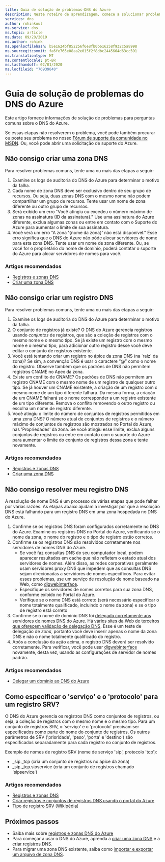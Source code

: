 ```yaml
---
title: Guia de solução de problemas-DNS do Azure
description: Neste roteiro de aprendizagem, comece a solucionar problemas comuns com o DNS do Azure
services: dns
author: rohinkoul
ms.service: dns
ms.topic: article
ms.date: 09/20/2019
ms.author: rohink
ms.openlocfilehash: b5e1624bf852256f6e8fb0b616258f932c5a8998
ms.sourcegitcommit: fa6fe765e08aa2e015f2f8dbc2445664d63cc591
ms.translationtype: MT
ms.contentlocale: pt-BR
ms.lasthandoff: 02/01/2020
ms.locfileid: "76939040"
---
```

# <a name="azure-dns-troubleshooting-guide"></a>Guia de solução de problemas do DNS do Azure

Este artigo fornece informações de solução de problemas para perguntas comuns sobre o DNS do Azure.

Se essas etapas não resolverem o problema, você pode também procurar ou poste seu problema no nosso [Fórum de suporte da comunidade no MSDN](https://social.msdn.microsoft.com/Forums/en-US/home?forum=WAVirtualMachinesVirtualNetwork). Ou, você pode abrir uma solicitação de suporte do Azure.


## <a name="i-cant-create-a-dns-zone"></a>Não consigo criar uma zona DNS

Para resolver problemas comuns, tente uma ou mais das etapas a seguir:

1.  Examine os logs de auditoria do DNS do Azure para determinar o motivo da falha.
2.  Cada nome de zona DNS deve ser exclusivo dentro de seu grupo de recursos. Ou seja, duas zonas DNS com o mesmo nome não podem compartilhar um grupo de recursos. Tente usar um nome de zona diferente ou outro grupo de recursos.
3.  Será exibido um erro "Você atingiu ou excedeu o número máximo de zonas na assinatura {ID da assinatura}." Use uma assinatura do Azure diferente, exclua algumas zonas ou entre em contato com o Suporte do Azure para aumentar o limite de sua assinatura.
4.  Você verá um erro "A zona '{nome da zona}' não está disponível." Esse erro significa que o DNS do Azure não pôde alocar servidores de nome para esta zona DNS. Tente usar um nome de zona diferente. Ou, se você for o proprietário do nome de domínio, poderá contatar o suporte do Azure para alocar servidores de nomes para você.


### <a name="recommended-articles"></a>Artigos recomendados

* [Registros e zonas DNS](dns-zones-records.md)
* [Criar uma zona DNS](dns-getstarted-create-dnszone-portal.md)

## <a name="i-cant-create-a-dns-record"></a>Não consigo criar um registro DNS

Para resolver problemas comuns, tente uma ou mais das etapas a seguir:

1.  Examine os logs de auditoria do DNS do Azure para determinar o motivo da falha.
2.  O conjunto de registros já existe?  O DNS do Azure gerencia registros usando *conjuntos* de registros, que são a coleção de registros com o mesmo nome e o mesmo tipo. Se já existe um registro com o mesmo nome e o mesmo tipo, para adicionar outro registro desse você deve editar o conjunto de registros existente.
3.  Você está tentando criar um registro no ápice da zona DNS (na 'raiz' da zona)? Se sim, a convenção DNS é usar o caractere “@” como o nome do registro. Observe também que os padrões de DNS não permitem registros CNAME no Apex da zona.
4.  Existe um conflito de CNAME?  Os padrões de DNS não permitem um registro CNAME com o mesmo nome de um registro de qualquer outro tipo. Se já houver um CNAME existente, a criação de um registro com o mesmo nome de um tipo diferente falhará.  Da mesma forma, a criação de um CNAME falhará se o nome corresponder a um registro existente de um tipo diferente. Remova o conflito removendo o outro registro ou escolha um nome de registro diferente.
5.  Você atingiu o limite do número de conjuntos de registros permitidos em uma zona DNS? O número atual de conjuntos de registros e o número máximo de conjuntos de registros são mostrados no Portal do Azure, nas 'Propriedades' da zona. Se você atingiu esse limite, exclua alguns conjuntos de registros ou entre em contato com o suporte do Azure para aumentar o limite do conjunto de registros dessa zona e tente novamente. 


### <a name="recommended-articles"></a>Artigos recomendados

* [Registros e zonas DNS](dns-zones-records.md)
* [Criar uma zona DNS](dns-getstarted-create-dnszone-portal.md)



## <a name="i-cant-resolve-my-dns-record"></a>Não consigo resolver meu registro DNS

A resolução de nome DNS é um processo de várias etapas que pode falhar por várias razões. As etapas abaixo ajudam a investigar por que a resolução DNS está falhando para um registro DNS em uma zona hospedada no DNS do Azure.

1.  Confirme se os registros DNS foram configurados corretamente no DNS do Azure. Examine os registros DNS no Portal do Azure, verificando se o nome da zona, o nome do registro e o tipo de registro estão corretos.
2.  Confirme se os registros DNS são resolvidos corretamente nos servidores de nomes DNS do Azure.
    - Se você faz consultas DNS do seu computador local, podem aparecer resultados em cache que não refletem o estado atual dos servidores de nomes.  Além disso, as redes corporativas geralmente usam servidores proxy DNS que impedem que as consultas DNS sejam direcionadas a servidores de nomes específicos.  Para evitar esses problemas, use um serviço de resolução de nome baseado na Web, como [digwebinterface](https://digwebinterface.com).
    - Especifique os servidores de nomes corretos para sua zona DNS, conforme exibido no Portal do Azure.
    - Verifique se o nome DNS está correto (será necessário especificar o nome totalmente qualificado, incluindo o nome da zona) e se o tipo de registro está correto
3.  Confirme se o nome de domínio DNS foi [delegado corretamente aos servidores de nomes DNS do Azure](dns-domain-delegation.md). Há [vários sites da Web de terceiros que oferecem validação de delegação DNS](https://www.bing.com/search?q=dns+check+tool). Esse é um teste de delegação de *zona*, portanto você deve inserir apenas o nome da zona DNS e não o nome totalmente qualificado do registro.
4.  Após a conclusão da ação acima, o registro DNS deverá ser resolvido corretamente. Para verificar, você pode usar [digwebinterface](https://digwebinterface.com) novamente, desta vez, usando as configurações de servidor de nomes padrão.


### <a name="recommended-articles"></a>Artigos recomendados

* [Delegar um domínio ao DNS do Azure](dns-domain-delegation.md)



## <a name="how-do-i-specify-the-service-and-protocol-for-an-srv-record"></a>Como especificar o 'serviço' e o 'protocolo' para um registro SRV?

O DNS do Azure gerencia os registros DNS como conjuntos de registros, ou seja, a coleção de registros com o mesmo nome e o mesmo tipo. Para um conjunto de registros SRV, o 'serviço' e o 'protocolo' precisam ser especificados como parte do nome do conjunto de registros. Os outros parâmetros de SRV ('prioridade', 'peso', 'porta' e 'destino') são especificados separadamente para cada registro no conjunto de registros.

Exemplo de nomes de registro SRV (nome de serviço 'sip', protocolo 'tcp'):

- \_sip.\_tcp (cria um conjunto de registros no ápice da zona)
- \_sip.\_tcp.sipservice (cria um conjunto de registros chamado 'sipservice')

### <a name="recommended-articles"></a>Artigos recomendados

* [Registros e zonas DNS](dns-zones-records.md)
* [Criar registros e conjuntos de registros DNS usando o portal do Azure](dns-getstarted-create-recordset-portal.md)
* [Tipo de registro SRV (Wikipédia)](https://en.wikipedia.org/wiki/SRV_record)


## <a name="next-steps"></a>Próximos passos

* Saiba mais sobre [registros e zonas DNS do Azure](dns-zones-records.md)
* Para começar a usar o DNS do Azure, aprenda a [criar uma zona DNS](dns-getstarted-create-dnszone-portal.md) e a [criar registros DNS](dns-getstarted-create-recordset-portal.md).
* Para migrar uma zona DNS existente, saiba como [importar e exportar um arquivo de zona DNS](dns-import-export.md).

